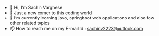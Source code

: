 - 👋 Hi, I’m Sachin Varghese
- 👀 Just a new comer to this coding world
- 🌱 I’m currently learning java, springboot web applications and also few other related topics
- 📫 How to reach me on my E-mail Id : sachinv2223@outlook.com

<!---
Sachinv2223/Sachinv2223 is a ✨ special ✨ repository because its `README.md` (this file) appears on your GitHub profile.
You can click the Preview link to take a look at your changes.
--->
